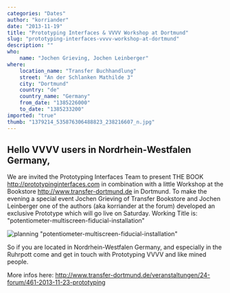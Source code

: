 ```yaml
---
categories: "Dates"
author: "korriander"
date: "2013-11-19"
title: "Prototyping Interfaces & VVVV Workshop at Dortmund"
slug: "prototyping-interfaces-vvvv-workshop-at-dortmund"
description: ""
who: 
    name: "Jochen Grieving, Jochen Leinberger"
where: 
    location_name: "Transfer Buchhandlung"
    street: "An der Schlanken Mathilde 3"
    city: "Dortmund"
    country: "de"
    country_name: "Germany"
    from_date: "1385226000"
    to_date: "1385233200"
imported: "true"
thumb: "1379214_535876306488823_238216607_n.jpg"
---
```



##  Hello VVVV users in Nordrhein-Westfalen Germany,
We are invited the Prototyping Interfaces Team to present THE BOOK <http://prototypinginterfaces.com> in combination with a little Workshop at the Bookstore <http://www.transfer-dortmund.de> in Dortmund.
To make the evening a special event Jochen Grieving of Transfer Bookstore and Jochen Leinberger one of the authors (aka korriander at the forum) developed an exclusive Prototype which will go live on Saturday. Working Title is: "potentiometer-multiscreen-fiducial-installation"

![planning &quot;potentiometer-multiscreen-fiducial-installation&quot;](1379214_535876306488823_238216607_n.jpg) 

So if you are located in Nordrhein-Westfalen Germany, and especially in the Ruhrpott come and get in touch with Prototyping VVVV and like mined people.

More infos here: http://www.transfer-dortmund.de/veranstaltungen/24-forum/461-2013-11-23-prototyping